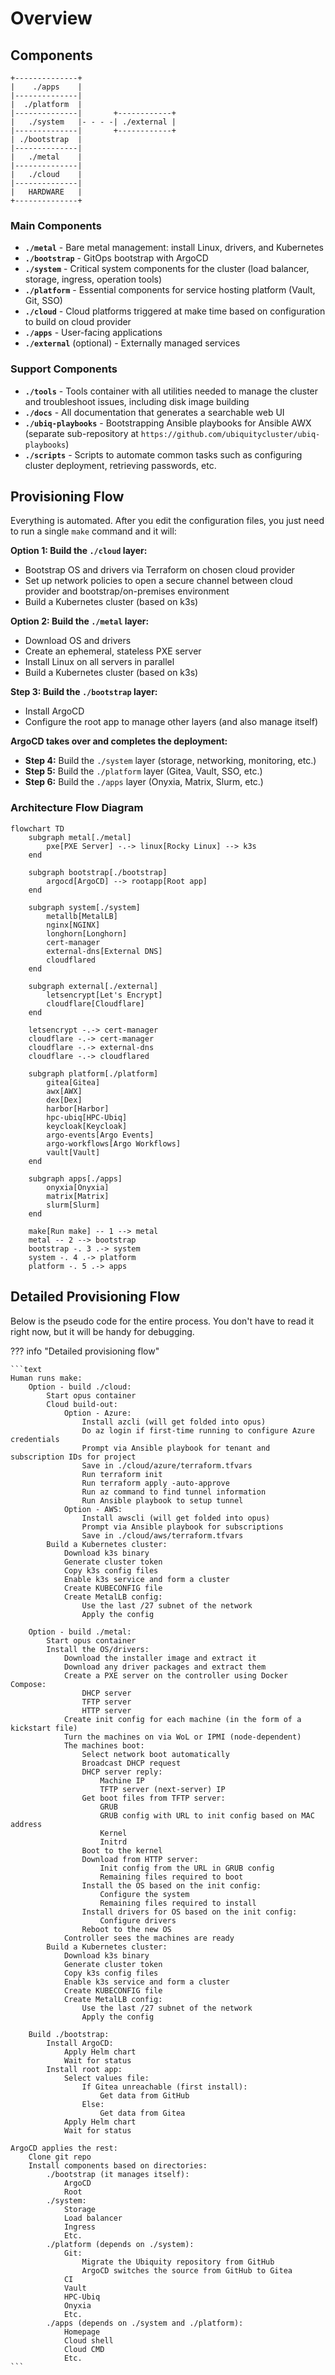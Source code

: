 # Overview

## Components

```
+--------------+
|    ./apps    |
|--------------|
|  ./platform  |
|--------------|       +------------+
|   ./system   |- - - -| ./external |
|--------------|       +------------+
| ./bootstrap  |
|--------------|
|   ./metal    |
|--------------|
|   ./cloud    |
|--------------|
|   HARDWARE   |
+--------------+
```

### Main Components

- **`./metal`** - Bare metal management: install Linux, drivers, and Kubernetes
- **`./bootstrap`** - GitOps bootstrap with ArgoCD
- **`./system`** - Critical system components for the cluster (load balancer, storage, ingress, operation tools)
- **`./platform`** - Essential components for service hosting platform (Vault, Git, SSO)
- **`./cloud`** - Cloud platforms triggered at make time based on configuration to build on cloud provider
- **`./apps`** - User-facing applications
- **`./external`** (optional) - Externally managed services

### Support Components

- **`./tools`** - Tools container with all utilities needed to manage the cluster and troubleshoot issues, including disk image building
- **`./docs`** - All documentation that generates a searchable web UI
- **`./ubiq-playbooks`** - Bootstrapping Ansible playbooks for Ansible AWX (separate sub-repository at `https://github.com/ubiquitycluster/ubiq-playbooks`)
- **`./scripts`** - Scripts to automate common tasks such as configuring cluster deployment, retrieving passwords, etc.

## Provisioning Flow

Everything is automated. After you edit the configuration files, you just need to run a single `make` command and it will:

**Option 1: Build the `./cloud` layer:**
- Bootstrap OS and drivers via Terraform on chosen cloud provider
- Set up network policies to open a secure channel between cloud provider and bootstrap/on-premises environment  
- Build a Kubernetes cluster (based on k3s)

**Option 2: Build the `./metal` layer:**
- Download OS and drivers
- Create an ephemeral, stateless PXE server
- Install Linux on all servers in parallel
- Build a Kubernetes cluster (based on k3s)

**Step 3: Build the `./bootstrap` layer:**
- Install ArgoCD
- Configure the root app to manage other layers (and also manage itself)

**ArgoCD takes over and completes the deployment:**
- **Step 4:** Build the `./system` layer (storage, networking, monitoring, etc.)
- **Step 5:** Build the `./platform` layer (Gitea, Vault, SSO, etc.)
- **Step 6:** Build the `./apps` layer (Onyxia, Matrix, Slurm, etc.)

### Architecture Flow Diagram

```mermaid
flowchart TD
    subgraph metal[./metal]
        pxe[PXE Server] -.-> linux[Rocky Linux] --> k3s
    end

    subgraph bootstrap[./bootstrap]
        argocd[ArgoCD] --> rootapp[Root app]
    end

    subgraph system[./system]
        metallb[MetalLB]
        nginx[NGINX]
        longhorn[Longhorn]
        cert-manager
        external-dns[External DNS]
        cloudflared
    end

    subgraph external[./external]
        letsencrypt[Let's Encrypt]
        cloudflare[Cloudflare]
    end

    letsencrypt -.-> cert-manager
    cloudflare -.-> cert-manager
    cloudflare -.-> external-dns
    cloudflare -.-> cloudflared

    subgraph platform[./platform]
        gitea[Gitea]
        awx[AWX]
        dex[Dex]
        harbor[Harbor]
        hpc-ubiq[HPC-Ubiq]
        keycloak[Keycloak]
        argo-events[Argo Events]
        argo-workflows[Argo Workflows]
        vault[Vault]
    end

    subgraph apps[./apps]
        onyxia[Onyxia]
        matrix[Matrix]
        slurm[Slurm]
    end

    make[Run make] -- 1 --> metal
    metal -- 2 --> bootstrap
    bootstrap -. 3 .-> system
    system -. 4 .-> platform
    platform -. 5 .-> apps
```

## Detailed Provisioning Flow

Below is the pseudo code for the entire process. You don't have to read it right now, but it will be handy for debugging.

??? info "Detailed provisioning flow"

    ```text
    Human runs make:
        Option - build ./cloud:
            Start opus container
            Cloud build-out:
                Option - Azure:
                    Install azcli (will get folded into opus)
                    Do az login if first-time running to configure Azure credentials
                    Prompt via Ansible playbook for tenant and subscription IDs for project
                    Save in ./cloud/azure/terraform.tfvars
                    Run terraform init
                    Run terraform apply -auto-approve
                    Run az command to find tunnel information
                    Run Ansible playbook to setup tunnel
                Option - AWS:
                    Install awscli (will get folded into opus)
                    Prompt via Ansible playbook for subscriptions
                    Save in ./cloud/aws/terraform.tfvars
            Build a Kubernetes cluster:
                Download k3s binary
                Generate cluster token
                Copy k3s config files
                Enable k3s service and form a cluster
                Create KUBECONFIG file
                Create MetalLB config:
                    Use the last /27 subnet of the network
                    Apply the config

        Option - build ./metal:
            Start opus container
            Install the OS/drivers:
                Download the installer image and extract it
                Download any driver packages and extract them
                Create a PXE server on the controller using Docker Compose:
                    DHCP server
                    TFTP server
                    HTTP server
                Create init config for each machine (in the form of a kickstart file)
                Turn the machines on via WoL or IPMI (node-dependent)
                The machines boot:
                    Select network boot automatically
                    Broadcast DHCP request
                    DHCP server reply:
                        Machine IP
                        TFTP server (next-server) IP
                    Get boot files from TFTP server:
                        GRUB
                        GRUB config with URL to init config based on MAC address
                        Kernel
                        Initrd
                    Boot to the kernel
                    Download from HTTP server:
                        Init config from the URL in GRUB config
                        Remaining files required to boot
                    Install the OS based on the init config:
                        Configure the system
                        Remaining files required to install
                    Install drivers for OS based on the init config:
                        Configure drivers
                    Reboot to the new OS
                Controller sees the machines are ready
            Build a Kubernetes cluster:
                Download k3s binary
                Generate cluster token
                Copy k3s config files
                Enable k3s service and form a cluster
                Create KUBECONFIG file
                Create MetalLB config:
                    Use the last /27 subnet of the network
                    Apply the config

        Build ./bootstrap:
            Install ArgoCD:
                Apply Helm chart
                Wait for status
            Install root app:
                Select values file:
                    If Gitea unreachable (first install):
                        Get data from GitHub
                    Else:
                        Get data from Gitea
                Apply Helm chart
                Wait for status

    ArgoCD applies the rest:
        Clone git repo
        Install components based on directories:
            ./bootstrap (it manages itself):
                ArgoCD
                Root
            ./system:
                Storage
                Load balancer
                Ingress
                Etc.
            ./platform (depends on ./system):
                Git:
                    Migrate the Ubiquity repository from GitHub
                    ArgoCD switches the source from GitHub to Gitea
                CI
                Vault
                HPC-Ubiq
                Onyxia
                Etc.
            ./apps (depends on ./system and ./platform):
                Homepage
                Cloud shell
                Cloud CMD
                Etc.
    ```
